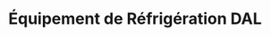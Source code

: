 ---
title: "Équipement de Réfrigération DAL"
url: /montreal/equipement-de-refrigeration-dal/
shop: appliance
---